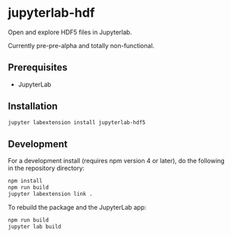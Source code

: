 # jupyterlab-hdf

Open and explore HDF5 files in Jupyterlab.

Currently pre-pre-alpha and totally non-functional.

## Prerequisites

- JupyterLab

## Installation

```bash
jupyter labextension install jupyterlab-hdf5
```

## Development

For a development install (requires npm version 4 or later), do the following in the repository directory:

```bash
npm install
npm run build
jupyter labextension link .
```

To rebuild the package and the JupyterLab app:

```bash
npm run build
jupyter lab build
```
